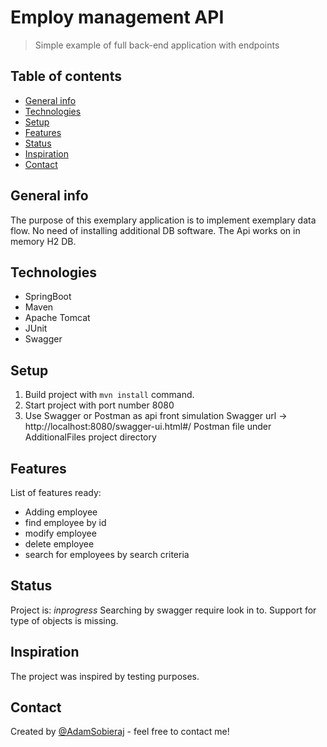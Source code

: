 # Employ management API
> Simple example of full back-end application with endpoints

## Table of contents
* [General info](#general-info)
* [Technologies](#technologies)
* [Setup](#setup)
* [Features](#features)
* [Status](#status)
* [Inspiration](#inspiration)
* [Contact](#contact)

## General info
The purpose of this exemplary application is to implement exemplary data flow.
No need of installing additional DB software. The Api works on in memory H2 DB.

## Technologies
* SpringBoot
* Maven 
* Apache Tomcat 
* JUnit
* Swagger

## Setup
1. Build project with `mvn install` command.
2. Start project with port number 8080
3. Use Swagger or Postman as api front simulation
      Swagger url -> http://localhost:8080/swagger-ui.html#/
      Postman file under AdditionalFiles project directory

## Features
List of features ready:
* Adding employee 
* find employee by id
* modify employee
* delete employee
* search for employees by search criteria

## Status
Project is: _inprogress_
Searching by swagger require look in to. 
Support for type of objects is missing.

## Inspiration
The project was inspired by testing purposes.

## Contact
Created by [@AdamSobieraj](https://github.com/AdamSobieraj) - feel free to contact me!